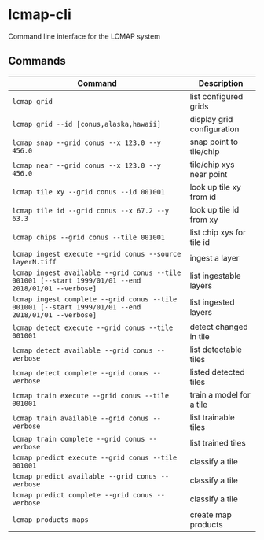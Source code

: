 # lcmap-cli
Command line interface for the LCMAP system

## Commands

| Command                                                                                            | Description               |
| ---------------------------------------------------------------------------------------------------| ------------------------- |
| `lcmap grid`                                                                                       | list configured grids     |
| `lcmap grid --id [conus,alaska,hawaii]`                                                            | display grid configuration|
| `lcmap snap --grid conus --x 123.0 --y 456.0`                                                      | snap point to tile/chip   |
| `lcmap near --grid conus --x 123.0 --y 456.0`                                                      | tile/chip xys near point  |
| `lcmap tile xy --grid conus --id 001001`                                                           | look up tile xy from id   |
| `lcmap tile id --grid conus --x 67.2 --y 63.3`                                                     | look up tile id from xy   |
| `lcmap chips --grid conus --tile 001001`                                                           | list chip xys for tile id |
| `lcmap ingest execute --grid conus --source layerN.tiff`                                           | ingest a layer            |
| `lcmap ingest available --grid conus --tile 001001 [--start 1999/01/01 --end 2018/01/01 --verbose]`| list ingestable layers    |
| `lcmap ingest complete --grid conus --tile 001001 [--start 1999/01/01 --end 2018/01/01 --verbose]` | list ingested layers   |
| `lcmap detect execute --grid conus --tile 001001`                                                  | detect changed in tile    |
| `lcmap detect available --grid conus --verbose`                                                    | list detectable tiles     |
| `lcmap detect complete --grid conus --verbose`                                                     | listed detected tiles     |
| `lcmap train execute --grid conus --tile 001001`                                                   | train a model for a tile  |
| `lcmap train available --grid conus --verbose`                                                     | list trainable tiles      | 
| `lcmap train complete --grid conus --verbose`                                                      | list trained tiles        |
| `lcmap predict execute --grid conus --tile 001001`                                                 | classify a tile           |
| `lcmap predict available --grid conus --verbose`                                                   | classify a tile           |
| `lcmap predict complete --grid conus --verbose`                                                    | classify a tile           |
| `lcmap products maps`                                                                              | create map products       |
